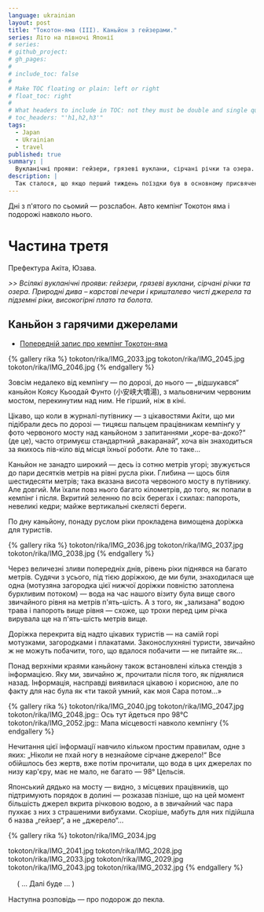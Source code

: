 ```yaml
---
language: ukrainian
layout: post
title: "Токотон-яма (III). Каньйон з гейзерами."
series: Літо на півночі Японії
# series: 
# github_project: 
# gh_pages:
#
# include_toc: false
#
# Make TOC floating or plain: left or right
# float_toc: right
#
# What headers to include in TOC: not they must be double and single quoted
# toc_headers: "'h1,h2,h3'"
tags:
  - Japan
  - Ukrainian
  - travel
published: true
summary: |
  Вукланічні прояви: гейзери, грязеві вуклани, сірчані річки та озера.
description: |
  Так сталося, що якщо перший тиждень поїздки був в основному присвячений історичним та релігійним святиням (на цей раз — буддистським), то друга частина подорожі в основному складалася з відвідин і споглядання різних геологічних казусів і чудернацькостей. 
---
```

Дні з п'ятого по сьомий — розслабон. Авто кемпінґ Токотон яма і подорожі навколо нього.

# Частина третя

Префектура Акіта, Юзава.

<em>
>> Всілякі вукланічні прояви: гейзери, грязеві вуклани, сірчані річки та озера. Природні дива –  карстові печери і кришталево чисті джерела та підземні ріки, високогірні плато та болота.
</em>


## Каньйон з гарячими джерелами

* [Попередній запис про кемпінг Токотон-яма](/2013/07/25/day_5to7_tokoton_yama_II.html)

{% gallery rika %}
tokoton/rika/IMG_2033.jpg
tokoton/rika/IMG_2045.jpg
tokoton/rika/IMG_2046.jpg
{% endgallery %}

Зовсім недалеко від кемпінгу — по дорозі, до нього — „відшукався“ каньйон Коясу Кьоодай Фунто (小安峡大噴湯), з мальовничим червоним мостом, перекинутим над ним. Не гірший, ніж в кіні. 

Цікаво, що коли в журналі-путівнику — з цікавостями Акіти, що ми підібрали десь по дорозі — тицяєш пальцем працівникам кемпінґу у фото червоного мосту над каньйоном з запитаннями „коре-ва-доко?“ (де це), часто отримуєш стандартний „вакаранай“, хоча він знаходиться за якихось пів-кіло від місця їхньої роботи. Але то таке…

Каньйон не занадто широкий — десь із сотню метрів угорі; звужується до пари десятків метрів на рівні русла ріки. Глибина — щось біля шестидесяти метрів; така вказана висота червоного мосту в путівнику. Але довгий. Ми їхали повз нього багато кілометрів, до того, як попали в кемпінг і після. Вкритий зеленню по всіх берегах і схилах: папороть, невеликі кедри; майже вертикальні скелясті береги. 

По дну каньйону, понаду руслом ріки прокладена вимощена доріжка для туристів.

{% gallery rika %}
tokoton/rika/IMG_2036.jpg
tokoton/rika/IMG_2037.jpg
tokoton/rika/IMG_2038.jpg
{% endgallery %}

 Через величезні зливи попередніх днів, рівень ріки піднявся на багато метрів. Судячи з усього, під тією доріжкою, де ми були, знаходилася ще одна (мотузяна загородка цієї нижчої доріжки повністю затоплена бурхливим потоком) — вода на час нашого візиту була вище свого звичайного рівня на метрів п'ять-шість. А з того, як „зализана“ водою трава і папороть вище рівня — схоже, що трохи перед цим річка вирувала ще на п'ять-шість метрів вище.

Доріжка перекрита від надто цікавих туристів — на самій горі мотузками, загородками і плакатами. Законослухняні туристи, звичайно ж не можуть побачити, того, що вдалося побачити — не питайте як…

Понад верхніми краями каньйону також встановлені кілька стендів з інформацією. Яку ми, звичайно ж, прочитали після того, як піднялися назад. Інформація, насправді виявилася цікавою і корисною, але по факту для нас була як «ти такой умний, как моя Сара потом…»  

{% gallery rika %}
tokoton/rika/IMG_2040.jpg
tokoton/rika/IMG_2047.jpg
tokoton/rika/IMG_2048.jpg:: Ось тут йдеться про 98&deg;С
tokoton/rika/IMG_2052.jpg:: Мапа місцевості навколо кемпінгу
{% endgallery %}

Нечитання цієї інформації навчило кільком простим правилам, одне з яких: „Ніколи не пхай ногу в незнайоме сірчане джерело!“  Все обійшлось без жертв, вже потім прочитали, що вода в цих джерелах по низу кар'єру, має не мало, не багато — 98&deg; Цельсія. 

Японський дядько на мосту — видно, з місцевих працівників, що підтримують порядок в долині — розказав пізніше, що на цей момент більшість джерел вкрита річковою водою, а в звичайний час пара пухкає з них з страшеними вибухами. Скоріше, мабуть для них підійшла б назва „гейзер“, а не „джерело“…

{% gallery rika %}
tokoton/rika/IMG_2034.jpg

tokoton/rika/IMG_2041.jpg
tokoton/rika/IMG_2028.jpg
tokoton/rika/IMG_2033.jpg
tokoton/rika/IMG_2029.jpg
tokoton/rika/IMG_2043.jpg
tokoton/rika/IMG_2032.jpg
{% endgallery %}

　
( ... Далі буде ... )

Наступна розповідь &mdash; про подорож до пекла.

